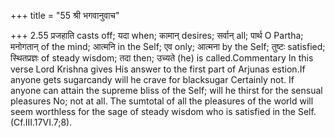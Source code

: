 +++
title = "55 श्री भगवानुवाच"

+++
2.55 प्रजहाति casts off; यदा when; कामान् desires; सर्वान् all; पार्थ O
Partha; मनोगतान् of the mind; आत्मनि in the Self; एव only; आत्मना by the
Self; तुष्टः satisfied; स्थितप्रज्ञः of steady wisdom; तदा then; उच्यते
(he) is called.Commentary In this verse Lord Krishna gives His answer to
the first part of Arjunas estion.If anyone gets sugarcandy will he crave
for blacksugar Certainly not. If anyone can attain the supreme bliss of
the Self; will he thirst for the sensual pleasures No; not at all. The
sumtotal of all the pleasures of the world will seem worthless for the
sage of steady wisdom who is satisfied in the Self. (Cf.III.17VI.7;8).
